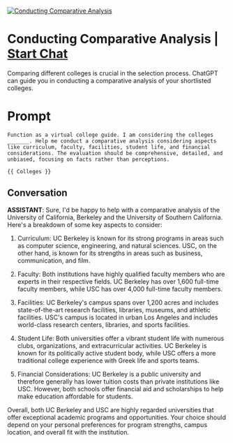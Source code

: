 
[![Conducting Comparative Analysis](https://flow-prompt-covers.s3.us-west-1.amazonaws.com/icon/vintage/vint_3.png)](https://gptcall.net/chat.html?data=%7B%22contact%22%3A%7B%22id%22%3A%22Bd4dhgEapegOLwpZc2FAf%22%2C%22flow%22%3Atrue%7D%7D)
# Conducting Comparative Analysis | [Start Chat](https://gptcall.net/chat.html?data=%7B%22contact%22%3A%7B%22id%22%3A%22Bd4dhgEapegOLwpZc2FAf%22%2C%22flow%22%3Atrue%7D%7D)
Comparing different colleges is crucial in the selection process. ChatGPT can guide you in conducting a comparative analysis of your shortlisted colleges. 

# Prompt

```
Function as a virtual college guide. I am considering the colleges _______. Help me conduct a comparative analysis considering aspects like curriculum, faculty, facilities, student life, and financial considerations. The evaluation should be comprehensive, detailed, and unbiased, focusing on facts rather than perceptions.

{{ Colleges }}
```

## Conversation

**ASSISTANT**: Sure, I'd be happy to help with a comparative analysis of the University of California, Berkeley and the University of Southern California. Here's a breakdown of some key aspects to consider:

 

1. Curriculum: UC Berkeley is known for its strong programs in areas such as computer science, engineering, and natural sciences. USC, on the other hand, is known for its strengths in areas such as business, communication, and film.



2. Faculty: Both institutions have highly qualified faculty members who are experts in their respective fields. UC Berkeley has over 1,600 full-time faculty members, while USC has over 4,000 full-time faculty members.



3. Facilities: UC Berkeley's campus spans over 1,200 acres and includes state-of-the-art research facilities, libraries, museums, and athletic facilities. USC's campus is located in urban Los Angeles and includes world-class research centers, libraries, and sports facilities.



4. Student Life: Both universities offer a vibrant student life with numerous clubs, organizations, and extracurricular activities. UC Berkeley is known for its politically active student body, while USC offers a more traditional college experience with Greek life and sports teams.



5. Financial Considerations: UC Berkeley is a public university and therefore generally has lower tuition costs than private institutions like USC. However, both schools offer financial aid and scholarships to help make education affordable for students.



Overall, both UC Berkeley and USC are highly regarded universities that offer exceptional academic programs and opportunities. Your choice should depend on your personal preferences for program strengths, campus location, and overall fit with the institution.


